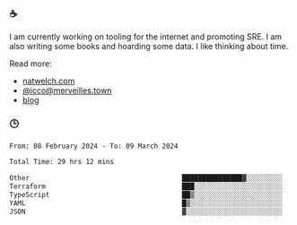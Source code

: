 ### ☕

I am currently working on tooling for the internet and promoting SRE. I am also writing some books and hoarding some data. I like thinking about time. 

Read more:

 - [natwelch.com](https://natwelch.com)
 - [@icco@merveilles.town](https://merveilles.town/@icco)
 - [blog](https://writing.natwelch.com)

### 🕒

<!--START_SECTION:waka-->

```txt
From: 08 February 2024 - To: 09 March 2024

Total Time: 29 hrs 12 mins

Other                                      ███████████████▓░░░░░░░░░   63.30 %
Terraform                                  ███░░░░░░░░░░░░░░░░░░░░░░   12.66 %
TypeScript                                 ██▒░░░░░░░░░░░░░░░░░░░░░░   09.65 %
YAML                                       █▒░░░░░░░░░░░░░░░░░░░░░░░   05.59 %
JSON                                       ▓░░░░░░░░░░░░░░░░░░░░░░░░   02.58 %
```

<!--END_SECTION:waka-->
